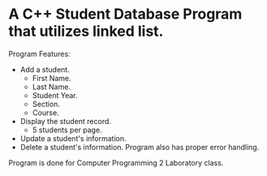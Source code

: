 A C++ Student Database Program that utilizes linked list.
===============================================================
Program Features:
- Add a student.
    - First Name.
    - Last Name.
    - Student Year.
    - Section.
    - Course.
- Display the student record.
    - 5 students per page.
- Update a student's information.
- Delete a student's information.
Program also has proper error handling.

Program is done for Computer Programming 2 Laboratory class.





  
